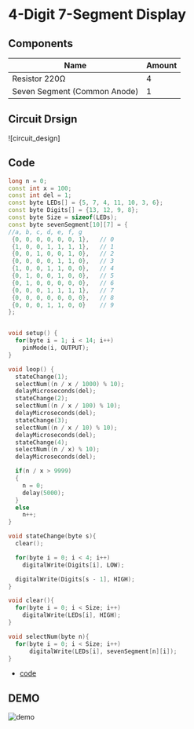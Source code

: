 # 4-Digit 7-Segment Display

## Components
|Name|Amount|
|-|-|
|Resistor 220Ω|4|
|Seven Segment (Common Anode)|1|

## Circuit Drsign
![circuit_design]

## Code
```C++
long n = 0;
const int x = 100;
const int del = 1;
const byte LEDs[] = {5, 7, 4, 11, 10, 3, 6};
const byte Digits[] = {13, 12, 9, 8};
const byte Size = sizeof(LEDs);
const byte sevenSegment[10][7] = {
//a, b, c, d, e, f, g
 {0, 0, 0, 0, 0, 0, 1},   // 0
 {1, 0, 0, 1, 1, 1, 1},   // 1
 {0, 0, 1, 0, 0, 1, 0},   // 2
 {0, 0, 0, 0, 1, 1, 0},   // 3
 {1, 0, 0, 1, 1, 0, 0},   // 4
 {0, 1, 0, 0, 1, 0, 0},   // 5
 {0, 1, 0, 0, 0, 0, 0},   // 6
 {0, 0, 0, 1, 1, 1, 1},   // 7
 {0, 0, 0, 0, 0, 0, 0},   // 8
 {0, 0, 0, 1, 1, 0, 0}    // 9
};


void setup() {
  for(byte i = 1; i < 14; i++)
    pinMode(i, OUTPUT);
}

void loop() {
  stateChange(1);
  selectNum((n / x / 1000) % 10);
  delayMicroseconds(del);
  stateChange(2);
  selectNum((n / x / 100) % 10);
  delayMicroseconds(del);
  stateChange(3);
  selectNum((n / x / 10) % 10);
  delayMicroseconds(del);
  stateChange(4);
  selectNum((n / x) % 10);
  delayMicroseconds(del);

  if(n / x > 9999)
  {
    n = 0;
    delay(5000);
  }
  else
    n++;
}

void stateChange(byte s){
  clear();

  for(byte i = 0; i < 4; i++)
    digitalWrite(Digits[i], LOW);

  digitalWrite(Digits[s - 1], HIGH);
}

void clear(){
  for(byte i = 0; i < Size; i++)
    digitalWrite(LEDs[i], HIGH);
}

void selectNum(byte n){
  for(byte i = 0; i < Size; i++)
      digitalWrite(LEDs[i], sevenSegment[n][i]);
}
```
* [code](005.ino)

## DEMO
![demo](https://github.com/Offliners/Arduino-Projects/blob/main/Projects/005/005_demo.gif)
